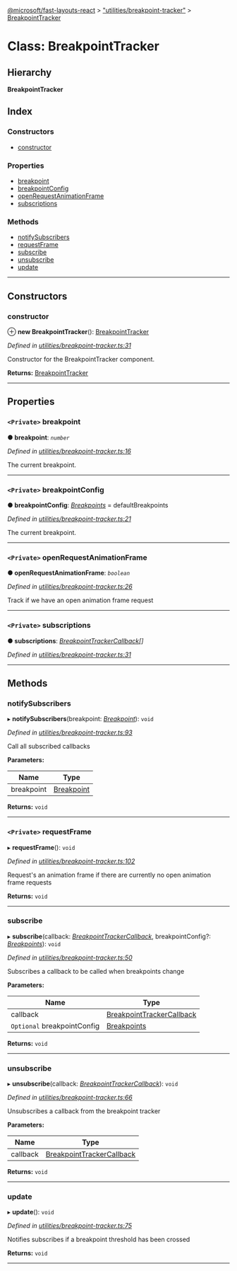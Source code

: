 [@microsoft/fast-layouts-react](../README.md) > ["utilities/breakpoint-tracker"](../modules/_utilities_breakpoint_tracker_.md) > [BreakpointTracker](../classes/_utilities_breakpoint_tracker_.breakpointtracker.md)

# Class: BreakpointTracker

## Hierarchy

**BreakpointTracker**

## Index

### Constructors

* [constructor](_utilities_breakpoint_tracker_.breakpointtracker.md#constructor)

### Properties

* [breakpoint](_utilities_breakpoint_tracker_.breakpointtracker.md#breakpoint)
* [breakpointConfig](_utilities_breakpoint_tracker_.breakpointtracker.md#breakpointconfig)
* [openRequestAnimationFrame](_utilities_breakpoint_tracker_.breakpointtracker.md#openrequestanimationframe)
* [subscriptions](_utilities_breakpoint_tracker_.breakpointtracker.md#subscriptions)

### Methods

* [notifySubscribers](_utilities_breakpoint_tracker_.breakpointtracker.md#notifysubscribers)
* [requestFrame](_utilities_breakpoint_tracker_.breakpointtracker.md#requestframe)
* [subscribe](_utilities_breakpoint_tracker_.breakpointtracker.md#subscribe)
* [unsubscribe](_utilities_breakpoint_tracker_.breakpointtracker.md#unsubscribe)
* [update](_utilities_breakpoint_tracker_.breakpointtracker.md#update)

---

## Constructors

<a id="constructor"></a>

###  constructor

⊕ **new BreakpointTracker**(): [BreakpointTracker](_utilities_breakpoint_tracker_.breakpointtracker.md)

*Defined in [utilities/breakpoint-tracker.ts:31](https://github.com/Microsoft/fast-dna/blob/164dd3ca/packages/fast-layouts-react/src/utilities/breakpoint-tracker.ts#L31)*

Constructor for the BreakpointTracker component.

**Returns:** [BreakpointTracker](_utilities_breakpoint_tracker_.breakpointtracker.md)

___

## Properties

<a id="breakpoint"></a>

### `<Private>` breakpoint

**● breakpoint**: *`number`*

*Defined in [utilities/breakpoint-tracker.ts:16](https://github.com/Microsoft/fast-dna/blob/164dd3ca/packages/fast-layouts-react/src/utilities/breakpoint-tracker.ts#L16)*

The current breakpoint.

___
<a id="breakpointconfig"></a>

### `<Private>` breakpointConfig

**● breakpointConfig**: *[Breakpoints](../modules/_utilities_breakpoints_.md#breakpoints)* =  defaultBreakpoints

*Defined in [utilities/breakpoint-tracker.ts:21](https://github.com/Microsoft/fast-dna/blob/164dd3ca/packages/fast-layouts-react/src/utilities/breakpoint-tracker.ts#L21)*

The current breakpoint.

___
<a id="openrequestanimationframe"></a>

### `<Private>` openRequestAnimationFrame

**● openRequestAnimationFrame**: *`boolean`*

*Defined in [utilities/breakpoint-tracker.ts:26](https://github.com/Microsoft/fast-dna/blob/164dd3ca/packages/fast-layouts-react/src/utilities/breakpoint-tracker.ts#L26)*

Track if we have an open animation frame request

___
<a id="subscriptions"></a>

### `<Private>` subscriptions

**● subscriptions**: *[BreakpointTrackerCallback](../modules/_utilities_breakpoint_tracker_.md#breakpointtrackercallback)[]*

*Defined in [utilities/breakpoint-tracker.ts:31](https://github.com/Microsoft/fast-dna/blob/164dd3ca/packages/fast-layouts-react/src/utilities/breakpoint-tracker.ts#L31)*

___

## Methods

<a id="notifysubscribers"></a>

###  notifySubscribers

▸ **notifySubscribers**(breakpoint: *[Breakpoint](../modules/_utilities_breakpoints_.md#breakpoint)*): `void`

*Defined in [utilities/breakpoint-tracker.ts:93](https://github.com/Microsoft/fast-dna/blob/164dd3ca/packages/fast-layouts-react/src/utilities/breakpoint-tracker.ts#L93)*

Call all subscribed callbacks

**Parameters:**

| Name | Type |
| ------ | ------ |
| breakpoint | [Breakpoint](../modules/_utilities_breakpoints_.md#breakpoint) |

**Returns:** `void`

___
<a id="requestframe"></a>

### `<Private>` requestFrame

▸ **requestFrame**(): `void`

*Defined in [utilities/breakpoint-tracker.ts:102](https://github.com/Microsoft/fast-dna/blob/164dd3ca/packages/fast-layouts-react/src/utilities/breakpoint-tracker.ts#L102)*

Request's an animation frame if there are currently no open animation frame requests

**Returns:** `void`

___
<a id="subscribe"></a>

###  subscribe

▸ **subscribe**(callback: *[BreakpointTrackerCallback](../modules/_utilities_breakpoint_tracker_.md#breakpointtrackercallback)*, breakpointConfig?: *[Breakpoints](../modules/_utilities_breakpoints_.md#breakpoints)*): `void`

*Defined in [utilities/breakpoint-tracker.ts:50](https://github.com/Microsoft/fast-dna/blob/164dd3ca/packages/fast-layouts-react/src/utilities/breakpoint-tracker.ts#L50)*

Subscribes a callback to be called when breakpoints change

**Parameters:**

| Name | Type |
| ------ | ------ |
| callback | [BreakpointTrackerCallback](../modules/_utilities_breakpoint_tracker_.md#breakpointtrackercallback) |
| `Optional` breakpointConfig | [Breakpoints](../modules/_utilities_breakpoints_.md#breakpoints) |

**Returns:** `void`

___
<a id="unsubscribe"></a>

###  unsubscribe

▸ **unsubscribe**(callback: *[BreakpointTrackerCallback](../modules/_utilities_breakpoint_tracker_.md#breakpointtrackercallback)*): `void`

*Defined in [utilities/breakpoint-tracker.ts:66](https://github.com/Microsoft/fast-dna/blob/164dd3ca/packages/fast-layouts-react/src/utilities/breakpoint-tracker.ts#L66)*

Unsubscribes a callback from the breakpoint tracker

**Parameters:**

| Name | Type |
| ------ | ------ |
| callback | [BreakpointTrackerCallback](../modules/_utilities_breakpoint_tracker_.md#breakpointtrackercallback) |

**Returns:** `void`

___
<a id="update"></a>

###  update

▸ **update**(): `void`

*Defined in [utilities/breakpoint-tracker.ts:75](https://github.com/Microsoft/fast-dna/blob/164dd3ca/packages/fast-layouts-react/src/utilities/breakpoint-tracker.ts#L75)*

Notifies subscribes if a breakpoint threshold has been crossed

**Returns:** `void`

___

